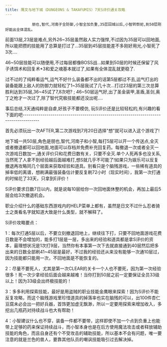 ```yaml
---
title: 鹰文与地下城（DUNGEONS & TAKAFUMIS）7天S评价通关攻略
---
```


                朋也,智代,河南子全防御,小智全加负重,35层回城以后,小智转祭祀,到50层刚好能出全体混乱。

前面13层,23层是难点,另外26~35层虽然敌人实力强悍,不过因为35层可以回地面,所以能把攒的技能用了总算是打过了...35层到45层技能差不多刚好用光,小智死了3次....

46~50层技能可以随便用,不过每层都像BOSS战...如果到50层的时候还保留了风子诱饵术和回复术*3和爱之魂基本就过了,如果有全体混乱就更稳了.

过不过的了纯粹看运气,运气不好什么装备都不出的话第5层都过不去,运气打出的装备能跟上敌人的防御力就轻松了1~35层我试了几十次...打过23层的第三次总算胜利达到35层,36~45试了7,8次吧? ; 46~50层运气好,出了圣金装甲,圣盾,圣剑,奥丁之枪才一次过了,除了智代究极技能都还没出呢....

事后总结,3天通纯粹是自虐,好孩子不要模仿, 玩S评价还是比较轻松的,有兴趣的看下面的吧--------------------------------------------------------------------------------------

首先必须玩出一次AFTER,第二次游戏到7月20日选择"想"就可以进入这个游戏了!

地下城一共50层,角色是朋也,智代,河南子和小智,每打5层可以开一个传送点,全灭或者撤退都可以回地面,地面可以存档并免费补充回复药。每撤退一次或者全灭一次游戏日数加一,通关评价只和花费日数有关，只要不全灭.单个人死再多也没关系,当然死了人拿不到经验越后面越难打,想S就几乎不可能了!如果只为娱乐可以反复撤退再攻略同几个层面来获取经验和道具。别看只是个脑残游戏，一些稀有道具的掉率低的离谱，想刷满最强装备估计要反复刷72小时（现实时间），我第一次打通的时候花了33天，只拿到E评价！

S评价要求日数7日以内，就是说每10层给你一次回地面休整的机会，再加上最后5层会给3次撤退机会。

职业介绍什么的基础东西游戏内的HELP菜单上都有，虽然是日文不过什么忍者骑士之类看名字就知道大致是什么类型，就不解释了。

S评价攻略要点：

1：每次打通5层以后，不要立刻撤退回地上，继续往下打，只要不回地面游戏花费日数是不会增加的，能多打1层是一层，多出来的经验和道具都是拿S评价的资本，最理想状况是1次打9层，当然你有本事第一次下去就直接通到40层然后把多出来的日数全部刷41~45层是最好，不过我的经验还从来没有能够一次通10层过，因为技能都只能用一次，不回地面是不能恢复的。

2：尽量不要死人，尤其是第一次CLEAR的关卡一个人也不要死，因为第一次经验很多！死一次少拿经验后面会越来越难！当你打到50层之前一定要保证全员33级以上！因为33级会出终极技能的！

3：多多利用探索技能，最好是用盗贼的职业技能金鹰眼来探索！因为S评价不能反复攻略，而这个脑残游戏里珍惜道具的掉落率也实在脑残的可以，出100件杏仁豆腐未必会出一把好兵器，首饰更加虚无飘渺，所以一定要用探索来增加收入，多挖出几瓶药对持续战斗也大有帮助！

4：小智建议什么也不穿，装备一件都不要带，这样即使不加一个点到负重上也能带上足够的药来保证持续战斗，而小智本身也是在后方使用魔法攻击或者释放辅助技能的角色，而且自身还有个不受攻击的辅助技能，所以基本不会有问题，唯一要注意的就是兰色的兽人，要靠其他队员的嘲讽技能吸引过去解决掉。


              
